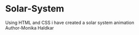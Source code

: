 # Solar-System
Using HTML and CSS i have created a solar system animation
<br>
Author-Monika Haldkar
